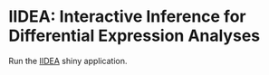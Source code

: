 # IIDEA: Interactive Inference for Differential Expression Analyses

Run the [IIDEA](https://shiny-iidea-sanssouci.apps.math.cnrs.fr/) shiny application.
